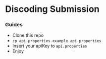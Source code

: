 # Discoding Submission

### Guides
- Clone this repo
- `cp api.properties.example api.properties`
- Insert your apiKey to `api.properties`
- Enjoy
